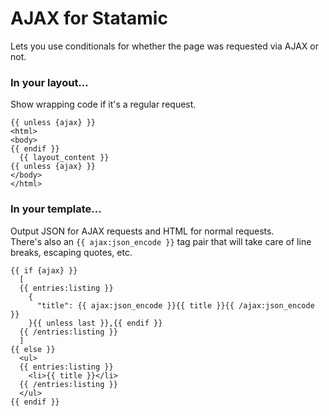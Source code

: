 # AJAX for Statamic

Lets you use conditionals for whether the page was requested via AJAX or not.

### In your layout...  
Show wrapping code if it's a regular request.

    {{ unless {ajax} }}
    <html>
    <body>
    {{ endif }}
      {{ layout_content }}
    {{ unless {ajax} }}
    </body>
    </html>

### In your template...
Output JSON for AJAX requests and HTML for normal requests.  
There's also an `{{ ajax:json_encode }}` tag pair that will take care of line breaks, escaping quotes, etc.

    {{ if {ajax} }}
      [
      {{ entries:listing }}
        {
          "title": {{ ajax:json_encode }}{{ title }}{{ /ajax:json_encode }}
        }{{ unless last }},{{ endif }}
      {{ /entries:listing }}
      ]
    {{ else }}
      <ul>
	  {{ entries:listing }}
	    <li>{{ title }}</li>
	  {{ /entries:listing }}
	  </ul>
    {{ endif }}